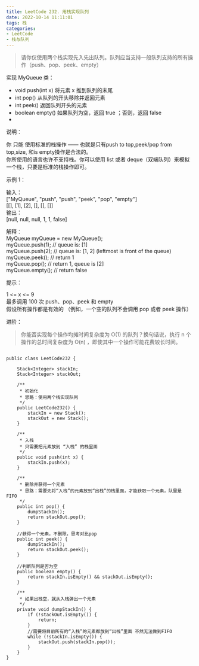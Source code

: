 ```yaml
---
title: LeetCode 232. 用栈实现队列
date: 2022-10-14 11:11:01
tags: 栈
categories:
- LeetCode
- 栈与队列
---
```


> 请你仅使用两个栈实现先入先出队列。队列应当支持一般队列支持的所有操作（push、pop、peek、empty）
> 
<!--more-->
> 
实现 MyQueue 类：

* void push(int x) 将元素 x 推到队列的末尾  
* int pop() 从队列的开头移除并返回元素  
* int peek() 返回队列开头的元素  
* boolean empty() 如果队列为空，返回 true ；否则，返回 false  
* 
说明：

你 只能 使用标准的栈操作 —— 也就是只有push to top,peek/pop from top,size, 和is empty操作是合法的。  
你所使用的语言也许不支持栈。你可以使用 list 或者 deque（双端队列）来模拟一个栈，只要是标准的栈操作即可。  


示例 1：  

输入：  
["MyQueue", "push", "push", "peek", "pop", "empty"]  
[[], [1], [2], [], [], []]  
输出：  
[null, null, null, 1, 1, false]  

解释：  
MyQueue myQueue = new MyQueue();  
myQueue.push(1); // queue is: [1]  
myQueue.push(2); // queue is: [1, 2] (leftmost is front of the queue)  
myQueue.peek(); // return 1  
myQueue.pop(); // return 1, queue is [2]  
myQueue.empty(); // return false  


提示：  

1 <= x <= 9  
最多调用 100 次 push、pop、peek 和 empty  
假设所有操作都是有效的 （例如，一个空的队列不会调用 pop 或者 peek 操作）  


进阶：  

> 你能否实现每个操作均摊时间复杂度为 O(1) 的队列？换句话说，执行 n 个操作的总时间复杂度为 O(n) ，即使其中一个操作可能花费较长时间。


```

public class LeetCode232 {

    Stack<Integer> stackIn;
    Stack<Integer> stackOut;

    /**
     * 初始化
     * 思路：使用两个栈实现队列
     */
    public LeetCode232() {
        stackIn = new Stack();
        stackOut = new Stack();
    }

    /**
     * 入栈
     * 只需要把元素放到 “入栈” 的栈里面
     */
    public void push(int x) {
        stackIn.push(x);
    }

    /**
     * 删除并获得一个元素
     * 思路：需要先将“入栈”的元素放到“出栈”的栈里面，才能获取一个元素，队里是 FIFO
     */
    public int pop() {
        dumpStackIn();
        return stackOut.pop();
    }

    //获得一个元素，不删除，思考对比pop
    public int peek() {
        dumpStackIn();
        return stackOut.peek();
    }

    //判断队列是否为空
    public boolean empty() {
        return stackIn.isEmpty() && stackOut.isEmpty();
    }

    /**
     * 如果出栈空，就从入栈弹出一个元素
     */
    private void dumpStackIn() {
        if (!stackOut.isEmpty()) {
            return;
        }
        //需要将目前所有的“入栈”的元素都放到“出栈”里面 不然无法做到FIFO
        while (!stackIn.isEmpty()) {
            stackOut.push(stackIn.pop());
        }
    }
}

```